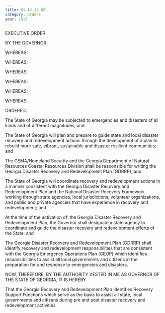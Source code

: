 ```yaml
---
title: 01.14.13.02
category: orders
year: 2013
---
```

 

EXECUTIVE ORDER

BY THE GOVERNOR:

WHEREAS:

WHEREAS:

WHEREAS:

WHEREAS:

WHEREAS:

WHEREAS:

ORDERED:

The State of Georgia may be subjected to emergencies and disasters of all
kinds and of different magnitudes; and

The State of Georgia will plan and prepare to guide state and local disaster
recovery and redevelopment actions through the development of a plan to
rebuild more safe, vibrant, sustainable and disaster resilient communities;
and

The GEMA/Homeland Security and the Georgia Department of Natural
Resources Coastal Resources Division shall be responsible for writing the
Georgia Disaster Recovery and Redevelopment Plan (GDRRP); and

The State of Georgia will coordinate recovery and redevelopment actions in a
manner consistent with the Georgia Disaster Recovery and Redevelopment
Plan and the National Disaster Recovery Framework working through state
agencies, local jurisdictions, volunteer organizations, and public and private
agencies that have experience in recovery and redevelopment; and

At the time of the activation of‘ the Georgia Disaster Recovery and
Redevelopment Plan, the Governor shall designate a state agency to
coordinate and guide the disaster recovery and redevelopment efforts of the
State; and

The Georgia Disaster Recovery and Redevelopment Plan (GDRRP) shall
identify recovery and redevelopment responsibilities that are consistent with
the Georgia Emergency Operations Plan (GEOP) which identiﬁes
responsibilities to assist all local governments and citizens in the preparation
for and response to emergencies and disasters.

NOW, THEREFORE, BY THE AUTHORITY VESTED IN ME AS
GOVERNOR OF THE STATE OF GEORGIA, IT IS HEREBY

That the Georgia Recovery and Redevelopment Plan identifies Recovery
Support Functions which serve as the basis to assist all state, local
governments and citizens during pre and post disaster recovery and
redevelopment activities.

